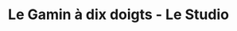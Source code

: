 ---
title: "Le Gamin à dix doigts - Le Studio"
url: /paris/le-gamin-a-dix-doigts-le-studio/
shop: tatouage
---